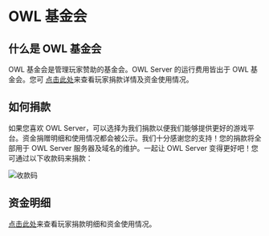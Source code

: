 # OWL 基金会

## 什么是 OWL 基金会

OWL 基金会是管理玩家赞助的基金会。OWL Server 的运行费用皆出于 OWL 基金会。您可 [点击此处](https://lib.kupars.top/finance/)来查看玩家捐款详情及资金使用情况。

## 如何捐款

如果您喜欢 OWL Server，可以选择为我们捐款以便我们能够提供更好的游戏平台。资金捐赠明细和使用情况都会被公示。我们十分感谢您的支持！您的捐款将全部用于 OWL Server 服务器及域名的维护。一起让 OWL Server 变得更好吧！您可通过以下收款码来捐款：

![收款码](/assets/收款码.png)

## 资金明细
[点击此处](https://lib.kupars.top/finance/)来查看玩家捐款明细和资金使用情况。
